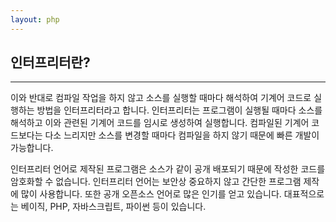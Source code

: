 ```yaml
---
layout: php
---
```

## 인터프리터란?
<hr>

이와 반대로 컴파일 작업을 하지 않고 소스를 실행할 때마다 해석하여 기계어 코드로 실행하는 방법을 인터프리터라고 합니다. 인터프리터는 프로그램이 실행될 때마다 소스를 해석하고 이와 관련된 기계어 코드를 임시로 생성하여 실행합니다. 컴파일된 기계어 코드보다는 다소 느리지만 소스를 변경할 때마다 컴파일을 하지 않기 때문에 빠른 개발이 가능합니다.  

인터프리터 언어로 제작된 프로그램은 소스가 같이 공개 배포되기 때문에 작성한 코드를 암호화할 수 없습니다. 인터프리터 언어는 보안상 중요하지 않고 간단한 프로그램 제작에 많이 사용합니다. 또한 공개 오픈소스 언어로 많은 인기를 얻고 있습니다. 대표적으로는 베이직, PHP, 자바스크립트, 파이썬 등이 있습니다.  

<br><br>
